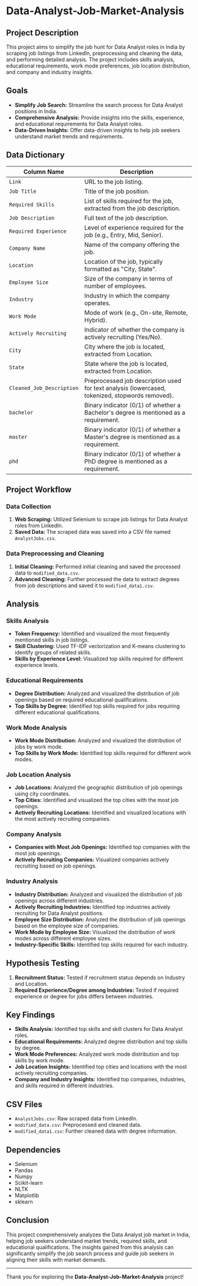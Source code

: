# Data-Analyst-Job-Market-Analysis

## Project Description
This project aims to simplify the job hunt for Data Analyst roles in India by scraping job listings from LinkedIn, preprocessing and cleaning the data, and performing detailed analysis. The project includes skills analysis, educational requirements, work mode preferences, job location distribution, and company and industry insights.

## Goals
- **Simplify Job Search:** Streamline the search process for Data Analyst positions in India.
- **Comprehensive Analysis:** Provide insights into the skills, experience, and educational requirements for Data Analyst roles.
- **Data-Driven Insights:** Offer data-driven insights to help job seekers understand market trends and requirements.

## Data Dictionary

| Column Name               | Description                                                                                     |
|---------------------------|-------------------------------------------------------------------------------------------------|
| `Link`                    | URL to the job listing.                                                                         |
| `Job Title`               | Title of the job position.                                                                      |
| `Required Skills`         | List of skills required for the job, extracted from the job description.                        |
| `Job Description`         | Full text of the job description.                                                               |
| `Required Experience`     | Level of experience required for the job (e.g., Entry, Mid, Senior).                            |
| `Company Name`            | Name of the company offering the job.                                                           |
| `Location`                | Location of the job, typically formatted as "City, State".                                      |
| `Employee Size`           | Size of the company in terms of number of employees.                                            |
| `Industry`                | Industry in which the company operates.                                                         |
| `Work Mode`               | Mode of work (e.g., On-site, Remote, Hybrid).                                                   |
| `Actively Recruiting`     | Indicator of whether the company is actively recruiting (Yes/No).                               |
| `City`                    | City where the job is located, extracted from Location.                                         |
| `State`                   | State where the job is located, extracted from Location.                                        |
| `Cleaned_Job_Description` | Preprocessed job description used for text analysis (lowercased, tokenized, stopwords removed). |
| `bachelor`                | Binary indicator (0/1) of whether a Bachelor's degree is mentioned as a requirement.            |
| `master`                  | Binary indicator (0/1) of whether a Master's degree is mentioned as a requirement.              |
| `phd`                     | Binary indicator (0/1) of whether a PhD degree is mentioned as a requirement.                   |

## Project Workflow

### Data Collection
1. **Web Scraping:** Utilized Selenium to scrape job listings for Data Analyst roles from LinkedIn.
2. **Saved Data:** The scraped data was saved into a CSV file named `AnalystJobs.csv`.

### Data Preprocessing and Cleaning
1. **Initial Cleaning:** Performed initial cleaning and saved the processed data to `modified_data.csv`.
2. **Advanced Cleaning:** Further processed the data to extract degrees from job descriptions and saved it to `modified_data1.csv`.

## Analysis

### Skills Analysis
- **Token Frequency:** Identified and visualized the most frequently mentioned skills in job listings.
- **Skill Clustering:** Used TF-IDF vectorization and K-means clustering to identify groups of related skills.
- **Skills by Experience Level:** Visualized top skills required for different experience levels.

### Educational Requirements
- **Degree Distribution:** Analyzed and visualized the distribution of job openings based on required educational qualifications.
- **Top Skills by Degree:** Identified top skills required for jobs requiring different educational qualifications.

### Work Mode Analysis
- **Work Mode Distribution:** Analyzed and visualized the distribution of jobs by work mode.
- **Top Skills by Work Mode:** Identified top skills required for different work modes.

### Job Location Analysis
- **Job Locations:** Analyzed the geographic distribution of job openings using city coordinates.
- **Top Cities:** Identified and visualized the top cities with the most job openings.
- **Actively Recruiting Locations:** Identified and visualized locations with the most actively recruiting companies.

### Company Analysis
- **Companies with Most Job Openings:** Identified top companies with the most job openings.
- **Actively Recruiting Companies:** Visualized companies actively recruiting based on job openings.

### Industry Analysis
- **Industry Distribution:** Analyzed and visualized the distribution of job openings across different industries.
- **Actively Recruiting Industries:** Identified top industries actively recruiting for Data Analyst positions.
- **Employee Size Distribution:** Analyzed the distribution of job openings based on the employee size of companies.
- **Work Mode by Employee Size:** Visualized the distribution of work modes across different employee sizes.
- **Industry-Specific Skills:** Identified top skills required for each industry.

## Hypothesis Testing
1. **Recruitment Status:** Tested if recruitment status depends on Industry and Location.
2. **Required Experience/Degree among Industries:** Tested if required experience or degree for jobs differs between industries.

## Key Findings
- **Skills Analysis:** Identified top skills and skill clusters for Data Analyst roles.
- **Educational Requirements:** Analyzed degree distribution and top skills by degree.
- **Work Mode Preferences:** Analyzed work mode distribution and top skills by work mode.
- **Job Location Insights:** Identified top cities and locations with the most actively recruiting companies.
- **Company and Industry Insights:** Identified top companies, industries, and skills required in different industries.

## CSV Files
- `AnalystJobs.csv`: Raw scraped data from LinkedIn.
- `modified_data.csv`: Preprocessed and cleaned data.
- `modified_data1.csv`: Further cleaned data with degree information.

## Dependencies
- Selenium
- Pandas
- Numpy
- Scikit-learn
- NLTK
- Matplotlib
- sklearn

## Conclusion
This project comprehensively analyzes the Data Analyst job market in India, helping job seekers understand market trends, required skills, and educational qualifications. The insights gained from this analysis can significantly simplify the job search process and guide job seekers in aligning their skills with market demands.

---

Thank you for exploring the **Data-Analyst-Job-Market-Analysis** project!
